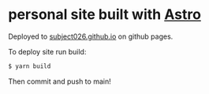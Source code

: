 # personal site built with [Astro](https://astro.build)

Deployed to [subject026.github.io](https://subject026.github.io) on github pages.

To deploy site run build:

```bash
$ yarn build
```

Then commit and push to main!
